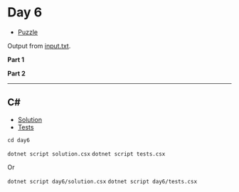 # Day 6

- [Puzzle](PUZZLE.md)

Output from [input.txt](input.txt).
<!-- Output from [input.txt](day6/input.txt). -->

**Part 1**

> 

**Part 2**

> 

---

## C#

- [Solution](solution.csx)
- [Tests](tests.csx)

`cd day6`

`dotnet script solution.csx`
`dotnet script tests.csx`

Or

`dotnet script day6/solution.csx`
`dotnet script day6/tests.csx`
